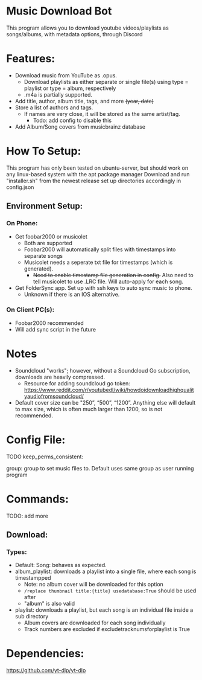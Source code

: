 # Music Download Bot
This program allows you to download youtube videos/playlists as songs/albums, with metadata options, through Discord

# Features:
* Download music from YouTube as .opus.  
  * Download playlists as either separate or single file(s) using type = playlist or type = album, respectively
  * .m4a is partially supported.
* Add title, author, album title, tags, and more ~~(year, date)~~  
* Store a list of authors and tags. 
  * If names are very close, it will be stored as the same artist/tag.
    * Todo: add config to disable this
* Add Album/Song covers from musicbrainz database

# How To Setup:
This program has only been tested on ubuntu-server, but should work on any linux-based system with the apt package manager
Download and run "installer.sh" from the newest release
set up directories accordingly in config.json

## Environment Setup:
### On Phone:
* Get foobar2000 or musicolet
  * Both are supported
  * Foobar2000 will automatically split files with timestamps into separate songs
  * Musicolet needs a seperate txt file for timestamps (which is generated).  
    * ~~Need to enable timestamp file generation in config.~~ Also need to tell musicolet to use .LRC file. Will auto-apply for each song.
* Get FolderSync app. Set up with ssh keys to auto sync music to phone.
    * Unknown if there is an IOS alternative.

### On Client PC(s):
* Foobar2000 recommended  
* Will add sync script in the future

# Notes
* Soundcloud "works"; however, without a Soundcloud Go subscription, downloads are heavily compressed.
  * Resource for adding soundcloud go token: https://www.reddit.com/r/youtubedl/wiki/howdoidownloadhighqualityaudiofromsoundcloud/
* Default cover size can be "250”, “500”, “1200”. Anything else will default to max size, which is often much larger than 1200, so is not recommended.

# Config File:
TODO
keep_perms_consistent:  

group: group to set music files to. Default uses same group as user running program 


# Commands:
TODO: add more
## Download:
### Types:
- Default: Song: behaves as expected.
- album_playlist: downloads a playlist into a single file, where each song is timestampped
    - Note: no album cover will be downloaded for this option
    - `/replace thumbnail title:{title} usedatabase:True` should be used after
    - "album" is also valid
- playlist: downloads a playlist, but each song is an individual file inside a sub directory
    - Album covers are downloaded for each song individually
    - Track numbers are excluded if excludetracknumsforplaylist is True


# Dependencies:
https://github.com/yt-dlp/yt-dlp